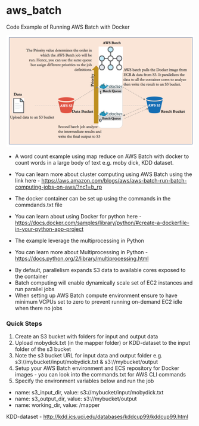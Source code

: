 
# aws_batch
Code Example of Running AWS Batch with Docker

![Alt map_reduce_word_count](https://github.com/newadays/aws_batch/blob/master/aws_batch_map_reduce.png)


* A word count example using map reduce on AWS Batch with docker to count words in a large body of text e.g. moby dick, KDD dataset.
- You can learn more about cluster computing using AWS Batch using the link here -
https://aws.amazon.com/blogs/aws/aws-batch-run-batch-computing-jobs-on-aws/?nc1=b_rp
* The docker container can be set up using the commands in the commdands.txt file
- You can learn about using Docker for python here - https://docs.docker.com/samples/library/python/#create-a-dockerfile-in-your-python-app-project
* The example leverage the multiprocessing in Python
- You can learn more about Multiprocessing in Python -  https://docs.python.org/2/library/multiprocessing.html

* By default, parallelism expands S3 data to available cores exposed to the container
* Batch computing will enable dynamically scale set of EC2 instances and run parallel jobs
* When setting up AWS Batch compute environment ensure to have minimum VCPUs set to zero to prevent running on-demand EC2 idle when there no jobs

### Quick Steps
1. Create an S3 bucket with folders for input and output data
2. Upload mobydick.txt (in the mapper folder) or KDD-dataset to the input folder of the s3 bucket
3. Note the s3 bucket URL for input data and output folder e.g.  s3://mybucket/input/mobydick.txt & s3://mybucket/output
4. Setup your AWS Batch environment and ECS repository for Docker images - you can look into the commands.txt for AWS CLI commands
5. Specify the environment variables below and run the job 
* name: s3_input_dir, value: s3://mybucket/input/mobydick.txt
* name: s3_output_dir, value: s3://mybucket/output
* name: working_dir, value: /mapper


KDD-dataset - http://kdd.ics.uci.edu/databases/kddcup99/kddcup99.html
